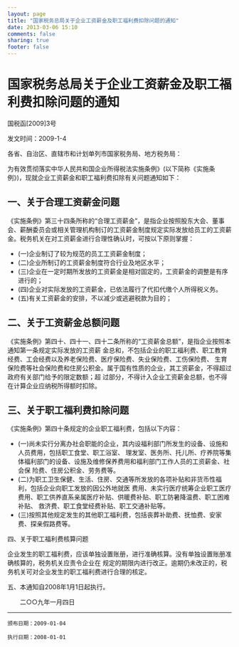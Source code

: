 ```yaml
---
layout: page
title: "国家税务总局关于企业工资薪金及职工福利费扣除问题的通知"
date: 2013-03-06 15:10
comments: false
sharing: true
footer: false
---
```


# 国家税务总局关于企业工资薪金及职工福利费扣除问题的通知

国税函[2009]3号

发文时间：2009-1-4

各省、自治区、直辖市和计划单列市国家税务局、地方税务局：

为有效贯彻落实中华人民共和国企业所得税法实施条例》(以下简称《实施条例》)，现就企业工资薪金和职工福利费扣除有关问题通知如下：

## 一、关于合理工资薪金问题

《实施条例》第三十四条所称的“合理工资薪金”，是指企业按照股东大会、董事会、薪酬委员会或相关管理机构制订的工资薪金制度规定实际发放给员工的工资薪金。税务机关在对工资薪金进行合理性确认时，可按以下原则掌握：

* (一)企业制订了较为规范的员工工资薪金制度；
* (二)企业所制订的工资薪金制度符合行业及地区水平；
* (三)企业在一定时期所发放的工资薪金是相对固定的，工资薪金的调整是有序进行的；
* (四)企业对实际发放的工资薪金，已依法履行了代扣代缴个人所得税义务。
* (五)有关工资薪金的安排，不以减少或逃避税款为目的；

## 二、关于工资薪金总额问题

《实施条例》第四十、四十一、四十二条所称的“工资薪金总额”，是指企业按照本通知第一条规定实际发放的工资薪
金总和，不包括企业的职工福利费、职工教育经费、工会经费以及养老保险费、医疗保险费、失业保险费、工伤保险费、
生育保险费等社会保险费和住房公积金。属于国有性质的企业，其工资薪金，不得超过政府有关部门给予的限定数额；超
过部分，不得计入企业工资薪金总额，也不得在计算企业应纳税所得额时扣除。

## 三、关于职工福利费扣除问题

《实施条例》第四十条规定的企业职工福利费，包括以下内容：

* (一)尚未实行分离办社会职能的企业，其内设福利部门所发生的设备、设施和人员费用，包括职工食堂、职工浴室、
理发室、医务所、托儿所、疗养院等集体福利部门的设备、设施及维修保养费用和福利部门工作人员的工资薪金、社会保
险费、住房公积金、劳务费等。
* (二)为职工卫生保健、生活、住房、交通等所发放的各项补贴和非货币性福利，包括企业向职工发放的因公外地就医
费用、未实行医疗统筹企业职工医疗费用、职工供养直系亲属医疗补贴、供暖费补贴、职工防暑降温费、职工困难补贴、
救济费、职工食堂经费补贴、职工交通补贴等。
* (三)按照其他规定发生的其他职工福利费，包括丧葬补助费、抚恤费、安家费、探亲假路费等。

四、关于职工福利费核算问题

企业发生的职工福利费，应该单独设置账册，进行准确核算。没有单独设置账册准确核算的，税务机关应责令企业在
规定的期限内进行改正。逾期仍未改正的，税务机关可对企业发生的职工福利费进行合理的核定。

五、本通知自2008年1月1日起执行。


　　二○○九年一月四日

----

	颁布日期：2009-01-04

	执行日期：2008-01-01



